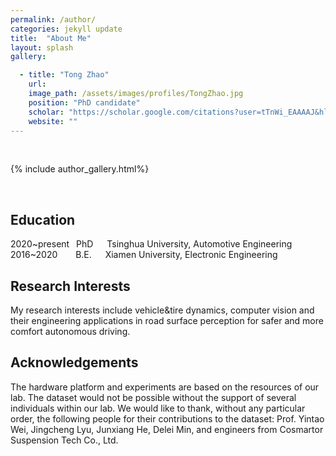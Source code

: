 ```yaml
---
permalink: /author/
categories: jekyll update
title:  "About Me"
layout: splash
gallery:

  - title: "Tong Zhao"
    url: 
    image_path: /assets/images/profiles/TongZhao.jpg
    position: "PhD candidate"
    scholar: "https://scholar.google.com/citations?user=tTnWi_EAAAAJ&hl"
    website: ""
---
```

<br>

{% include author_gallery.html%}

<br>

## Education
2020~present &ensp;PhD &ensp;&ensp; Tsinghua University, Automotive Engineering
<br>
2016~2020 &ensp;&ensp;&ensp; B.E. &ensp;&ensp; Xiamen University, Electronic Engineering
<br>

## Research Interests
My research interests include vehicle&tire dynamics, computer vision and their engineering applications in road surface perception for safer and more comfort autonomous driving.

## Acknowledgements 
The hardware platform and experiments are based on the resources of our lab. The dataset would not be possible without the support of several individuals within our lab.
We would like to thank, without any particular order, the following people for their contributions to the dataset: Prof. Yintao Wei, Jingcheng Lyu, Junxiang He, Delei Min, and engineers from Cosmartor Suspension Tech Co., Ltd.
